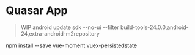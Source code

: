 # Quasar App

> WIP
android update sdk --no-ui --filter build-tools-24.0.0,android-24,extra-android-m2repository

npm install --save vue-moment vuex-persistedstate